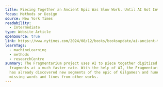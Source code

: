 ```yaml
---
title: Piecing Together an Ancient Epic Was Slow Work. Until AI Got Involved.
focus: Methods or Design
source: New York Times
readability:
  - Intermediate
type: Website Article
openSource: true
link: https://www.nytimes.com/2024/08/12/books/booksupdate/ai-ancient-tablets-gilgamesh.html
learnTags:
  - machineLearning
  - methods
  - researchCentre
summary: The Fragmentarium project uses AI to piece together digitized tablet
  fragments at a much faster rate. With the help of AI, the Fragmentarium team
  has already discovered new segments of the epic of Gilgamesh and hundreds of
  missing words and lines from other works.
---
```

